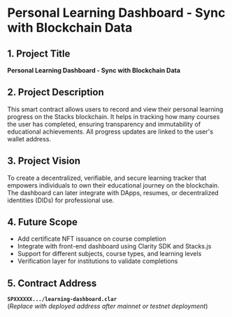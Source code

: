 # Personal Learning Dashboard - Sync with Blockchain Data

## 1. Project Title
**Personal Learning Dashboard - Sync with Blockchain Data**

## 2. Project Description
This smart contract allows users to record and view their personal learning progress on the Stacks blockchain. It helps in tracking how many courses the user has completed, ensuring transparency and immutability of educational achievements. All progress updates are linked to the user's wallet address.

## 3. Project Vision
To create a decentralized, verifiable, and secure learning tracker that empowers individuals to own their educational journey on the blockchain. The dashboard can later integrate with DApps, resumes, or decentralized identities (DIDs) for professional use.

## 4. Future Scope
- Add certificate NFT issuance on course completion
- Integrate with front-end dashboard using Clarity SDK and Stacks.js
- Support for different subjects, course types, and learning levels
- Verification layer for institutions to validate completions

## 5. Contract Address
**`SPXXXXXX.../learning-dashboard.clar`**  
(*Replace with deployed address after mainnet or testnet deployment*)
